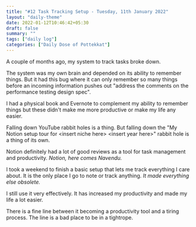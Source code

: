 ```yaml
---
title: "#12 Task Tracking Setup - Tuesday, 11th January 2022"
layout: "daily-theme"
date: 2022-01-12T10:46:42+05:30
draft: false
summary: ""
tags: ["daily log"]
categories: ["Daily Dose of Pottekkat"]
---
```


A couple of months ago, my system to track tasks broke down.

The system was my own brain and depended on its ability to remember things. But it had this bug where it can only remember so many things before an incoming information pushes out "address the comments on the performance testing design spec".

I had a physical book and Evernote to complement my ability to remember things but these didn't make me more productive or make my life any easier.

Falling down YouTube rabbit holes is a thing. But falling down the "My Notion setup tour for \<insert niche here\> \<insert year here\>" rabbit hole is a thing of its own.

Notion definitely had a lot of good reviews as a tool for task management and productivity. _Notion, here comes Navendu._

I took a weekend to finish a basic setup that lets me track everything I care about. It is the only place I go to note or track anything. _It made everything else obsolete._

I still use it very effectively. It has increased my productivity and made my life a lot easier.

There is a fine line between it becoming a productivity tool and a tiring process. The line is a bad place to be in a tightrope.